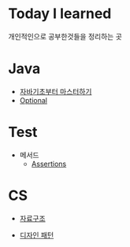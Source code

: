 # Today I learned
개인적인으로 공부한것들을 정리하는 곳
# Java
- [자바기초부터 마스터하기](https://github.com/GukSense/TIL/blob/main/Java/%EC%9E%90%EB%B0%94%20%EA%B8%B0%EC%B4%88%EB%B6%80%ED%84%B0%20%EB%A7%88%EC%8A%A4%ED%84%B0%ED%95%98%EA%B8%B0.md)
- [Optional](https://github.com/GukSense/TIL/blob/main/Java/Class/Optional.md)
# Test
- 메서드
  - [Assertions](https://github.com/GukSense/TIL/blob/main/Java/Test/Assertions.md)
# CS
- [자료구조](https://github.com/GukSense/TIL/blob/main/CS/DataStructure/01.Guide.md)
   
- [디자인 패턴]()
